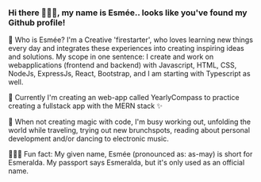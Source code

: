 ### Hi there 🙋🏼‍♀️, my name is Esmée.. looks like you've found my Github profile!

💬 Who is Esmée? 
I'm a Creative 'firestarter', who loves learning new things every day and integrates these experiences into creating inspiring ideas and solutions. My scope in one sentence: I create and work on webapplications (frontend and backend) with Javascript, HTML, CSS, NodeJs, ExpressJs, React, Bootstrap, and I am starting with Typescript as well. 

🌱 Currently I'm creating an web-app called YearlyCompass to practice creating a fullstack app with the MERN stack  ✨

🐝 When not creating magic with code, I'm busy working out, unfolding the world while traveling, trying out new brunchspots, reading about personal development and/or dancing to electronic music.

💁🏼‍♀️ Fun fact: My given name, Esmée (pronounced as: as-may) is short for Esmeralda. My passport says Esmeralda, but it's only used as an official name. 
